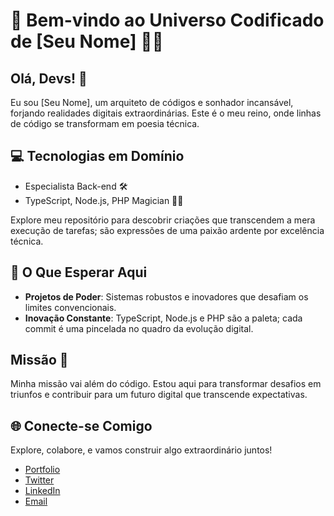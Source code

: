 # 🚀 Bem-vindo ao Universo Codificado de [Seu Nome] 🌌✨

## Olá, Devs! 👋

Eu sou [Seu Nome], um arquiteto de códigos e sonhador incansável, forjando realidades digitais extraordinárias. Este é o meu reino, onde linhas de código se transformam em poesia técnica.

## 💻 Tecnologias em Domínio

- Especialista Back-end 🛠️
- TypeScript, Node.js, PHP Magician 🎩🐘

Explore meu repositório para descobrir criações que transcendem a mera execução de tarefas; são expressões de uma paixão ardente por excelência técnica.

## 🌟 O Que Esperar Aqui

- **Projetos de Poder**: Sistemas robustos e inovadores que desafiam os limites convencionais.
- **Inovação Constante**: TypeScript, Node.js e PHP são a paleta; cada commit é uma pincelada no quadro da evolução digital.

## Missão 🚀

Minha missão vai além do código. Estou aqui para transformar desafios em triunfos e contribuir para um futuro digital que transcende expectativas.

## 🌐 Conecte-se Comigo

Explore, colabore, e vamos construir algo extraordinário juntos!

- [Portfolio](seuportfolio.com)
- [Twitter](https://twitter.com/seuusuario)
- [LinkedIn](https://www.linkedin.com/in/seuusuario/)
- [Email](mailto:seuemail@example.com)
